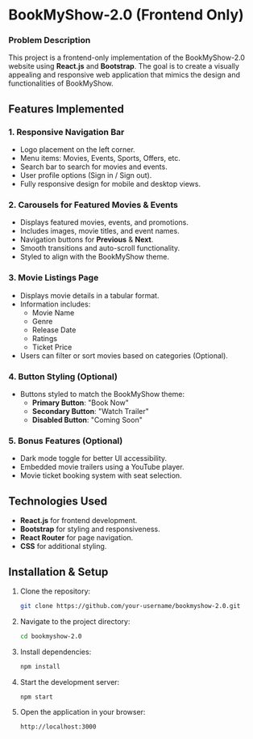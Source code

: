 # BookMyShow-2.0 (Frontend Only)

### Problem Description
This project is a frontend-only implementation of the BookMyShow-2.0 website using **React.js** and **Bootstrap**. The goal is to create a visually appealing and responsive web application that mimics the design and functionalities of BookMyShow.

## Features Implemented

### 1. Responsive Navigation Bar
- Logo placement on the left corner.
- Menu items: Movies, Events, Sports, Offers, etc.
- Search bar to search for movies and events.
- User profile options (Sign in / Sign out).
- Fully responsive design for mobile and desktop views.

### 2. Carousels for Featured Movies & Events
- Displays featured movies, events, and promotions.
- Includes images, movie titles, and event names.
- Navigation buttons for **Previous** & **Next**.
- Smooth transitions and auto-scroll functionality.
- Styled to align with the BookMyShow theme.

### 3. Movie Listings Page
- Displays movie details in a tabular format.
- Information includes:
  - Movie Name
  - Genre
  - Release Date
  - Ratings
  - Ticket Price
- Users can filter or sort movies based on categories (Optional).

### 4. Button Styling (Optional)
- Buttons styled to match the BookMyShow theme:
  - **Primary Button**: "Book Now"
  - **Secondary Button**: "Watch Trailer"
  - **Disabled Button**: "Coming Soon"

### 5. Bonus Features (Optional)
- Dark mode toggle for better UI accessibility.
- Embedded movie trailers using a YouTube player.
- Movie ticket booking system with seat selection.

## Technologies Used
- **React.js** for frontend development.
- **Bootstrap** for styling and responsiveness.
- **React Router** for page navigation.
- **CSS** for additional styling.

## Installation & Setup
1. Clone the repository:
   ```sh
   git clone https://github.com/your-username/bookmyshow-2.0.git
   ```
2. Navigate to the project directory:
   ```sh
   cd bookmyshow-2.0
   ```
3. Install dependencies:
   ```sh
   npm install
   ```
4. Start the development server:
   ```sh
   npm start
   ```
5. Open the application in your browser:
   ```
   http://localhost:3000
   ```




